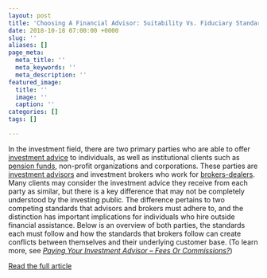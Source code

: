 ```yaml
---
layout: post
title: 'Choosing A Financial Advisor: Suitability Vs. Fiduciary Standards'
date: 2018-10-18 07:00:00 +0000
slug: ''
aliases: []
page_meta:
  meta_title: ''
  meta_keywords: ''
  meta_description: ''
featured_image:
  title: ''
  image: ''
  caption: ''
categories: []
tags: []

---
```

In the investment field, there are two primary parties who are able to offer [investment advice](https://www.investopedia.com/terms/i/investment-advice.asp) to individuals, as well as institutional clients such as [pension funds](https://www.investopedia.com/terms/p/pensionplan.asp), non-profit organizations and corporations. These parties are [investment advisors](https://www.investopedia.com/terms/i/investmentadvisor.asp) and investment brokers who work for [brokers-dealers](https://www.investopedia.com/terms/b/broker-dealer.asp). Many clients may consider the investment advice they receive from each party as similar, but there is a key difference that may not be completely understood by the investing public. The difference pertains to two competing standards that advisors and brokers must adhere to, and the distinction has important implications for individuals who hire outside financial assistance. Below is an overview of both parties, the standards each must follow and how the standards that brokers follow can create conflicts between themselves and their underlying customer base. (To learn more, see [_Paying Your Investment Advisor – Fees Or Commissions?_](https://www.investopedia.com/articles/basics/04/022704.asp#axzz1gKhHisSM))

<a class="btn ban-outline-primary" href="https://www.investopedia.com/articles/professionaleducation/11/suitability-fiduciary-standards.asp" target="_blank">Read the full article</a>